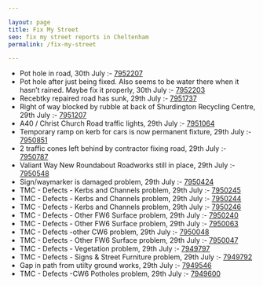 ```yaml
---

layout: page
title: Fix My Street
seo: fix my street reports in Cheltenham
permalink: /fix-my-street

---
```


<!-- fix_marker starts -->

- Pot hole in road, 30th July :- [7952207](https://www.fixmystreet.com/report/7952207)
- Pot hole after just being fixed. Also seems to be water there when it hasn’t rained. Maybe fix it properly, 30th July :- [7952203](https://www.fixmystreet.com/report/7952203)
- Recebtky repaired road has sunk, 29th July :- [7951737](https://www.fixmystreet.com/report/7951737)
- Right of way blocked by rubble at back of Shurdington Recycling Centre, 29th July :- [7951207](https://www.fixmystreet.com/report/7951207)
- A40 / Christ Church Road traffic lights, 29th July :- [7951064](https://www.fixmystreet.com/report/7951064)
- Temporary ramp on kerb for cars is now permanent fixture, 29th July :- [7950851](https://www.fixmystreet.com/report/7950851)
- 2 traffic cones left behind by contractor fixing road, 29th July :- [7950787](https://www.fixmystreet.com/report/7950787)
- Valiant Way New Roundabout Roadworks still in place, 29th July :- [7950548](https://www.fixmystreet.com/report/7950548)
- Sign/waymarker is damaged problem, 29th July :- [7950424](https://www.fixmystreet.com/report/7950424)
- TMC - Defects - Kerbs and Channels problem, 29th July :- [7950245](https://www.fixmystreet.com/report/7950245)
- TMC - Defects - Kerbs and Channels problem, 29th July :- [7950244](https://www.fixmystreet.com/report/7950244)
- TMC - Defects - Kerbs and Channels problem, 29th July :- [7950246](https://www.fixmystreet.com/report/7950246)
- TMC - Defects - Other FW6  Surface problem, 29th July :- [7950240](https://www.fixmystreet.com/report/7950240)
- TMC - Defects - Other FW6  Surface problem, 29th July :- [7950063](https://www.fixmystreet.com/report/7950063)
- TMC - Defects -other CW6 problem, 29th July :- [7950048](https://www.fixmystreet.com/report/7950048)
- TMC - Defects - Other FW6  Surface problem, 29th July :- [7950047](https://www.fixmystreet.com/report/7950047)
- TMC - Defects - Vegetation problem, 29th July :- [7949797](https://www.fixmystreet.com/report/7949797)
- TMC - Defects - Signs & Street Furniture problem, 29th July :- [7949792](https://www.fixmystreet.com/report/7949792)
- Gap in path from utilty ground works, 29th July :- [7949546](https://www.fixmystreet.com/report/7949546)
- TMC - Defects -CW6 Potholes  problem, 29th July :- [7949600](https://www.fixmystreet.com/report/7949600)

<!-- fix_marker ends -->